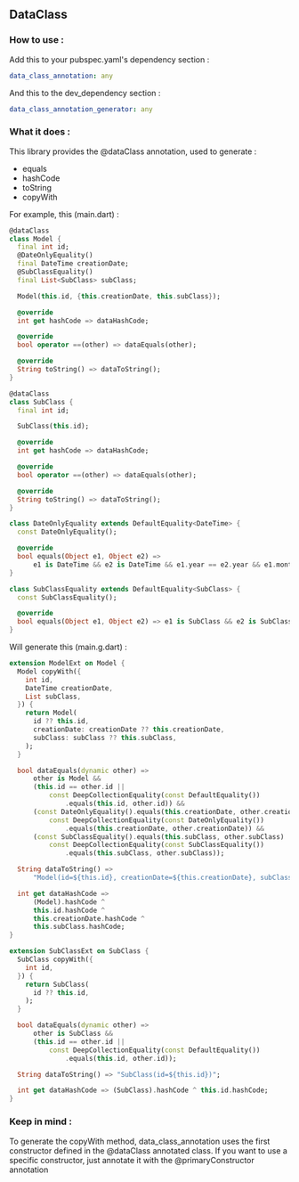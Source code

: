 ## DataClass

### How to use :

Add this to your pubspec.yaml's dependency section :

```yaml
data_class_annotation: any
```

And this to the dev_dependency section :

```yaml
data_class_annotation_generator: any
```

### What it does :

This library provides the @dataClass annotation, used to generate :
* equals
* hashCode
* toString
* copyWith

For example, this (main.dart) :

```dart
@dataClass
class Model {
  final int id;
  @DateOnlyEquality()
  final DateTime creationDate;
  @SubClassEquality()
  final List<SubClass> subClass;

  Model(this.id, {this.creationDate, this.subClass});

  @override
  int get hashCode => dataHashCode;

  @override
  bool operator ==(other) => dataEquals(other);

  @override
  String toString() => dataToString();
}

@dataClass
class SubClass {
  final int id;

  SubClass(this.id);

  @override
  int get hashCode => dataHashCode;

  @override
  bool operator ==(other) => dataEquals(other);

  @override
  String toString() => dataToString();
}

class DateOnlyEquality extends DefaultEquality<DateTime> {
  const DateOnlyEquality();

  @override
  bool equals(Object e1, Object e2) =>
      e1 is DateTime && e2 is DateTime && e1.year == e2.year && e1.month == e2.month && e1.day == e2.day;
}

class SubClassEquality extends DefaultEquality<SubClass> {
  const SubClassEquality();

  @override
  bool equals(Object e1, Object e2) => e1 is SubClass && e2 is SubClass && e1.id == e2.id;
}
```

Will generate this (main.g.dart) :

```dart
extension ModelExt on Model {
  Model copyWith({
    int id,
    DateTime creationDate,
    List subClass,
  }) {
    return Model(
      id ?? this.id,
      creationDate: creationDate ?? this.creationDate,
      subClass: subClass ?? this.subClass,
    );
  }

  bool dataEquals(dynamic other) =>
      other is Model &&
      (this.id == other.id ||
          const DeepCollectionEquality(const DefaultEquality())
              .equals(this.id, other.id)) &&
      (const DateOnlyEquality().equals(this.creationDate, other.creationDate) ||
          const DeepCollectionEquality(const DateOnlyEquality())
              .equals(this.creationDate, other.creationDate)) &&
      (const SubClassEquality().equals(this.subClass, other.subClass) ||
          const DeepCollectionEquality(const SubClassEquality())
              .equals(this.subClass, other.subClass));

  String dataToString() =>
      "Model(id=${this.id}, creationDate=${this.creationDate}, subClass=${this.subClass})";

  int get dataHashCode =>
      (Model).hashCode ^
      this.id.hashCode ^
      this.creationDate.hashCode ^
      this.subClass.hashCode;
}

extension SubClassExt on SubClass {
  SubClass copyWith({
    int id,
  }) {
    return SubClass(
      id ?? this.id,
    );
  }

  bool dataEquals(dynamic other) =>
      other is SubClass &&
      (this.id == other.id ||
          const DeepCollectionEquality(const DefaultEquality())
              .equals(this.id, other.id));

  String dataToString() => "SubClass(id=${this.id})";

  int get dataHashCode => (SubClass).hashCode ^ this.id.hashCode;
}

```

### Keep in mind :

To generate the copyWith method, data_class_annotation uses the first
constructor defined in the @dataClass annotated class.
If you want to use a specific constructor, just annotate it with the
@primaryConstructor annotation